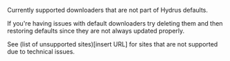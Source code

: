 Currently supported downloaders that are not part of Hydrus defaults.

If you're having issues with default downloaders try deleting them and then restoring defaults since they are not always updated properly.

See (list of unsupported sites)[insert URL] for sites that are not supported due to technical issues.